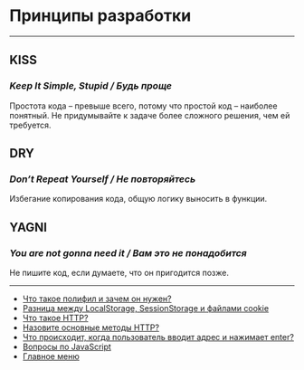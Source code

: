 # Принципы разработки

---

## KISS

### _Keep It Simple, Stupid / Будь проще_

Простота кода – превыше всего, потому что простой код – наиболее понятный. Не придумывайте к задаче более сложного решения, чем ей требуется.

## DRY

### _Don’t Repeat Yourself / Не повторяйтесь_

Избегание копирования кода, общую логику выносить в функции.

## YAGNI

### _You are not gonna need it / Вам это не понадобится_

Не пишите код, если думаете, что он пригодится позже.

---

- [Что такое полифил и зачем он нужен?](./polifil.md)
- [Разница между LocalStorage, SessionStorage и файлами cookie](./storageDifference.md)
- [Что такое HTTP?](./http.md)
- [Назовите основные методы HTTP?](./httpMethods.md)
- [Что происходит, когда пользователь вводит адрес и нажимает enter?](./renderPage.md)
- [Вопросы по JavaScript](../javaScript.md)
- [Главное меню](../../README.md)
